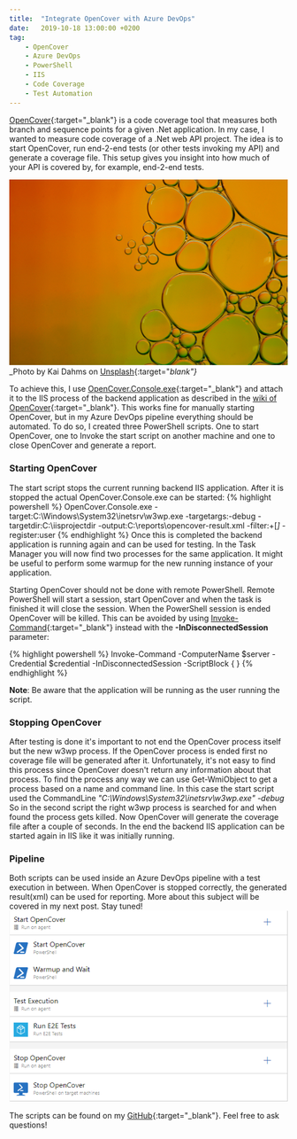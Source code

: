 ```yaml
---
title:  "Integrate OpenCover with Azure DevOps"
date:   2019-10-18 13:00:00 +0200
tag: 
    - OpenCover
    - Azure DevOps
    - PowerShell
    - IIS
    - Code Coverage
    - Test Automation
---
```


[OpenCover](https://github.com/OpenCover/opencover){:target="_blank"} is a code coverage tool that measures both branch and sequence points for a given .Net application. 
In my case, I wanted to measure code coverage of a .Net web API project. 
The idea is to start OpenCover, run end-2-end tests (or other tests invoking my API) and generate a coverage file. 
This setup gives you insight into how much of your API is covered by, for example, end-2-end tests.

![picture](/assets/20191007/kai-dahms-217U8oxGoQ4-unsplash.jpg)
_Photo by Kai Dahms on [Unsplash](https://unsplash.com/photos/217U8oxGoQ4){:target="_blank"}_

To achieve this, I use [OpenCover.Console.exe](https://github.com/OpenCover/opencover/tree/master/main/OpenCover.Console){:target="_blank"} and attach it to the IIS process of the backend application as described in the [wiki of OpenCover](https://github.com/OpenCover/opencover/wiki/IIS-Support){:target="_blank"}. 
This works fine for manually starting OpenCover, but in my Azure DevOps pipeline everything should be automated. 
To do so, I created three PowerShell scripts. 
One to start OpenCover, one to Invoke the start script on another machine and one to close OpenCover and generate a report.

### Starting OpenCover
The start script stops the current running backend IIS application. After it is stopped the actual OpenCover.Console.exe can be started:
{% highlight powershell %}
OpenCover.Console.exe -target:C:\Windows\System32\inetsrv\w3wp.exe -targetargs:-debug -targetdir:C:\iisprojectdir -output:C:\reports\opencover-result.xml -filter:+[*]* -register:user 
{% endhighlight %}
Once this is completed the backend application is running again and can be used for testing.
In the Task Manager you will now find two processes for the same application.
It might be useful to perform some warmup for the new running instance of your application.

Starting OpenCover should not be done with remote PowerShell.
Remote PowerShell will start a session, start OpenCover and when the task is finished it will close the session.
When the PowerShell session is ended OpenCover will be killed.
This can be avoided by using [Invoke-Command](https://docs.microsoft.com/en-us/powershell/module/microsoft.powershell.core/invoke-command?view=powershell-6#description){:target="_blank"} instead with the **-InDisconnectedSession** parameter:

{% highlight powershell %}
Invoke-Command -ComputerName $server -Credential $credential -InDisconnectedSession -ScriptBlock { <Insert OpenCover Start script> }
{% endhighlight %}

**Note**: Be aware that the application will be running as the user running the script.

### Stopping OpenCover
After testing is done it's important to not end the OpenCover process itself but the new w3wp process. If the OpenCover process is ended first no coverage file will be generated after it.
Unfortunately, it's not easy to find this process since OpenCover doesn't return any information about that process.
To find the process any way we can use Get-WmiObject to get a process based on a name and command line. In this case the start script used the CommandLine _"C:\Windows\System32\inetsrv\w3wp.exe" -debug_
So in the second script the right w3wp process is searched for and when found the process gets killed. Now OpenCover will generate the coverage file after a couple of seconds. In the end the backend IIS application can be started again in IIS like it was initially running.

### Pipeline
Both scripts can be used inside an Azure DevOps pipeline with a test execution in between. When OpenCover is stopped correctly,  the generated result(xml) can be used for reporting. More about this subject will be covered in my next post. Stay tuned!
![Azure Devops](/assets/20191007/pipeline.png)

The scripts can be found on my [GitHub](https://github.com/NielsNijveldt/OpenCover-Scripts){:target="_blank"}.
Feel free to ask questions!